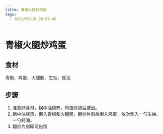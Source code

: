 ```yaml
---
title: 青椒火腿炒鸡蛋
tags:
  - 2022/09/18 20:09:48
---
```


# 青椒火腿炒鸡蛋

## 食材

青椒、鸡蛋、火腿肠、生抽、蚝油

## 步骤

1. 准备好食材，锅中油烧热，鸡蛋炒熟后盛出。
2. 锅中油烧热，倒入青椒和火腿肠，翻炒片刻后倒入鸡蛋，依次倒入一勺生抽、一勺蚝油。
3. 翻炒片刻即可出锅

